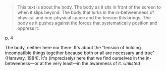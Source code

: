 >This text is about the body. The body as it sits in front of the screen to when it slips beyond. The body that lurks in the in-betweenness of physical and non-physical space and the tension this brings. The body as it pushes against the forces that systematically position and oppress it.

p. 4

The body, neither here nor there. It's about the "tension of holding incompatible things together because both or all are necessary and true" (Haraway, 1984). It's (imprecisely) here that we find ourselves in the in-betweeness—or at the very least—in the awareness of it. <i>Unlisted</i>


